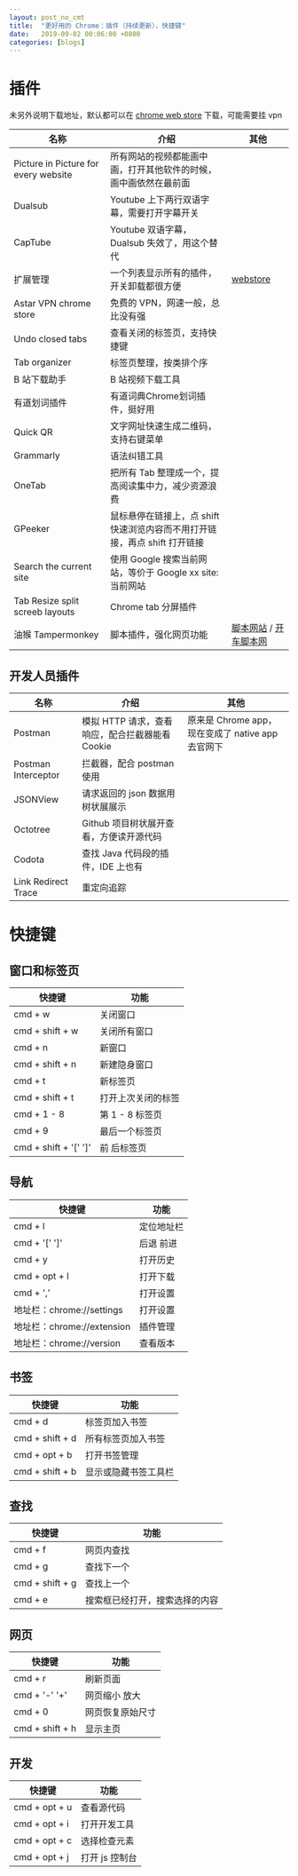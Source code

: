 ```yaml
---
layout: post_no_cmt
title:  "更好用的 Chrome：插件（持续更新），快捷键"
date:   2019-09-02 00:06:00 +0800
categories: [blogs]
---
```

# 插件

未另外说明下载地址，默认都可以在 [chrome web store](https://chrome.google.com/webstore/category/extensions) 下载，可能需要挂 vpn 

名称|介绍|其他
---|---|---
Picture in Picture for every website|所有网站的视频都能画中画，打开其他软件的时候，画中画依然在最前面|
Dualsub|Youtube 上下两行双语字幕，需要打开字幕开关|
CapTube|Youtube 双语字幕，Dualsub 失效了，用这个替代|
扩展管理|一个列表显示所有的插件，开关卸载都很方便| [webstore](https://chrome.google.com/webstore/detail/%E6%89%A9%E5%B1%95%E7%AE%A1%E7%90%86/jijileelaefjahodboljljdgfpbjjlac/related?hl=zh-CN)
Astar VPN chrome store|免费的 VPN，网速一般，总比没有强|
Undo closed tabs|查看关闭的标签页，支持快捷键|
Tab organizer|标签页整理，按类排个序|
B 站下载助手|B 站视频下载工具|
有道划词插件|有道词典Chrome划词插件，挺好用|
Quick QR|文字网址快速生成二维码，支持右键菜单|
Grammarly|语法纠错工具|
OneTab|把所有 Tab 整理成一个，提高阅读集中力，减少资源浪费|
GPeeker|鼠标悬停在链接上，点 shift 快速浏览内容而不用打开链接，再点 shift 打开链接|
Search the current site|使用 Google 搜索当前网站，等价于 Google xx site:当前网站|
Tab Resize split screeb layouts|Chrome tab 分屏插件|
油猴 Tampermonkey|脚本插件，强化网页功能|[ 脚本网站](https://greasyfork.org/zh-CN) / [开车脚本网](https://sleazyfork.org/zh-CN)


## 开发人员插件

名称|介绍|其他
---|---|---
Postman|模拟 HTTP 请求，查看响应，配合拦截器能看 Cookie| 原来是 Chrome app，现在变成了 native app 去官网下
Postman Interceptor| 拦截器，配合 postman 使用
JSONView|请求返回的 json 数据用树状展展示|
Octotree|Github 项目树状展开查看，方便读开源代码|
Codota|查找 Java 代码段的插件，IDE 上也有| 
Link Redirect Trace|重定向追踪|

# 快捷键

## 窗口和标签页

快捷键|功能
---|---
cmd + w | 关闭窗口
cmd + shift + w | 关闭所有窗口
cmd + n | 新窗口
cmd + shift + n | 新建隐身窗口
cmd + t | 新标签页
cmd + shift + t | 打开上次关闭的标签
cmd + 1 - 8 | 第 1 - 8 标签页
cmd + 9 | 最后一个标签页
cmd + shift + '[' ']' | 前 后标签页

## 导航

快捷键|功能
---|---
cmd + l | 定位地址栏
cmd + '[' ']'|后退 前进
cmd + y | 打开历史
cmd + opt + l | 打开下载
cmd + ',' | 打开设置
地址栏：chrome://settings | 打开设置
地址栏：chrome://extension | 插件管理
地址栏：chrome://version | 查看版本

## 书签

快捷键|功能
---|---
cmd + d | 标签页加入书签
cmd + shift + d | 所有标签页加入书签
cmd + opt + b | 打开书签管理
cmd + shift + b | 显示或隐藏书签工具栏

## 查找

快捷键|功能
---|---
cmd + f | 网页内查找
cmd + g | 查找下一个
cmd + shift + g | 查找上一个
cmd + e | 搜索框已经打开，搜索选择的内容

## 网页

快捷键|功能
---|---
cmd + r | 刷新页面
cmd + '-' '+' | 网页缩小 放大
cmd + 0 | 网页恢复原始尺寸
cmd + shift + h | 显示主页

## 开发

快捷键|功能
---|---
cmd + opt + u | 查看源代码
cmd + opt + i | 打开开发工具
cmd + opt + c | 选择检查元素
cmd + opt + j | 打开 js 控制台